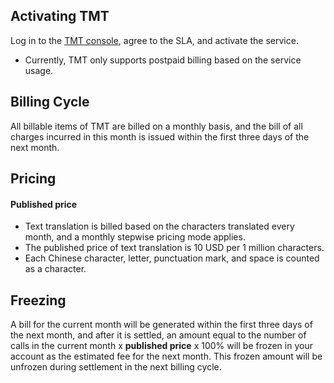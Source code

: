 

## Activating TMT
Log in to the [TMT console](https://console.cloud.tencent.com/tmt), agree to the SLA, and activate the service.
- Currently, TMT only supports postpaid billing based on the service usage.

## Billing Cycle
All billable items of TMT are billed on a monthly basis, and the bill of all charges incurred in this month is issued within the first three days of the next month.

## Pricing
#### Published price
- Text translation is billed based on the characters translated every month, and a monthly stepwise pricing mode applies.
- The published price of text translation is 10 USD per 1 million characters.
- Each Chinese character, letter, punctuation mark, and space is counted as a character.

## Freezing
A bill for the current month will be generated within the first three days of the next month, and after it is settled, an amount equal to the number of calls in the current month x **published price** x 100% will be frozen in your account as the estimated fee for the next month. This frozen amount will be unfrozen during settlement in the next billing cycle.
